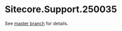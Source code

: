 # Sitecore.Support.250035

See [master branch](https://github.com/sitecoresupport/Sitecore.Support.250035) for details.
